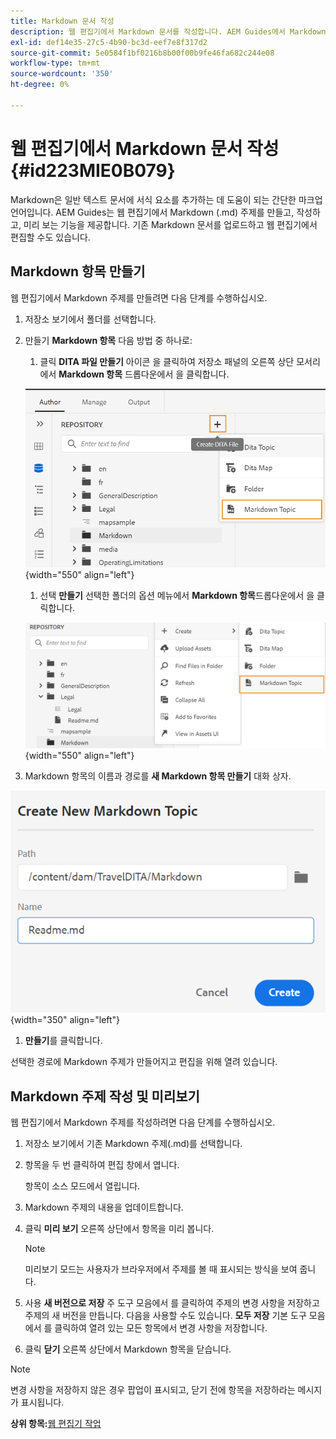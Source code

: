```yaml
---
title: Markdown 문서 작성
description: 웹 편집기에서 Markdown 문서를 작성합니다. AEM Guides에서 Markdown 주제를 만들고, 작성하고, 미리 보는 방법에 대해 알아봅니다.
exl-id: def14e35-27c5-4b90-bc3d-eef7e8f317d2
source-git-commit: 5e0584f1bf0216b8b00f00b9fe46fa682c244e08
workflow-type: tm+mt
source-wordcount: '350'
ht-degree: 0%

---
```


# 웹 편집기에서 Markdown 문서 작성 {#id223MIE0B079}

Markdown은 일반 텍스트 문서에 서식 요소를 추가하는 데 도움이 되는 간단한 마크업 언어입니다. AEM Guides는 웹 편집기에서 Markdown \(.md\) 주제를 만들고, 작성하고, 미리 보는 기능을 제공합니다. 기존 Markdown 문서를 업로드하고 웹 편집기에서 편집할 수도 있습니다.

## Markdown 항목 만들기

웹 편집기에서 Markdown 주제를 만들려면 다음 단계를 수행하십시오.

1. 저장소 보기에서 폴더를 선택합니다.
1. 만들기 **Markdown 항목** 다음 방법 중 하나로:
   1. 클릭 **DITA 파일 만들기** 아이콘 을 클릭하여 저장소 패널의 오른쪽 상단 모서리에서 **Markdown 항목** 드롭다운에서 을 클릭합니다.

   ![](images/create-markdown-dita-topic.png){width="550" align="left"}

   1. 선택 **만들기** 선택한 폴더의 옵션 메뉴에서 **Markdown 항목**&#x200B;드롭다운에서 을 클릭합니다.

   ![](images/create-markdown-options-menu.png){width="550" align="left"}

1. Markdown 항목의 이름과 경로를 **새 Markdown 항목 만들기** 대화 상자.

![](images/create-markdown-dialog.png){width="350" align="left"}

1. **만들기**&#x200B;를 클릭합니다.

선택한 경로에 Markdown 주제가 만들어지고 편집을 위해 열려 있습니다.

## Markdown 주제 작성 및 미리보기

웹 편집기에서 Markdown 주제를 작성하려면 다음 단계를 수행하십시오.

1. 저장소 보기에서 기존 Markdown 주제\(.md\)를 선택합니다.
1. 항목을 두 번 클릭하여 편집 창에서 엽니다.

   항목이 소스 모드에서 열립니다.

1. Markdown 주제의 내용을 업데이트합니다.
1. 클릭 **미리 보기** 오른쪽 상단에서 항목을 미리 봅니다.

   >[!NOTE]
   >
   > 미리보기 모드는 사용자가 브라우저에서 주제를 볼 때 표시되는 방식을 보여 줍니다.

1. 사용 **새 버전으로 저장** 주 도구 모음에서 를 클릭하여 주제의 변경 사항을 저장하고 주제의 새 버전을 만듭니다. 다음을 사용할 수도 있습니다. **모두 저장** 기본 도구 모음에서 를 클릭하여 열려 있는 모든 항목에서 변경 사항을 저장합니다.

1. 클릭 **닫기** 오른쪽 상단에서 Markdown 항목을 닫습니다.

>[!NOTE]
>
> 변경 사항을 저장하지 않은 경우 팝업이 표시되고, 닫기 전에 항목을 저장하라는 메시지가 표시됩니다.

**상위 항목:**[&#x200B;웹 편집기 작업](web-editor.md)
